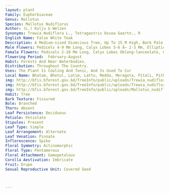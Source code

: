 ```yaml
---
layout: plant
Family: Euphorbiaceae
Genus: Mallotus
Species: Mallotus Nudiflorus
Author: (L.) Kulju & Welzen
Synonyms: Trewia Nudiflora L., Tetragastris Ossea Gaertn., R
English Name: False White Teak
Description: A Medium-sized Dioecious Tree, Up To 15 M High, Bark Pale Grey, Smooth, Young Shoots, Petioles, Leaves And Inflorescence Greyish-tomentose. Leaves Stipulate, Stipules Subulate, 2-3 Mm Long, Petiolate, Petioles 3-10 Cm Long, Leaf Blade Triangular-ovate To Ovate-suborbicular, 10-18 Cm Long And Wide, Acuminate, Cordate To Truncate At The Base, 3-5 Nerved From The Base, Lateral Nerves 5-7 Pairs, Glabrescent. Male Inflorescence 12-20 Cm Long, Lax-flowered, Peduncles 1-2 Cm Long, Bracts 1-2 Mm Long, Deciduous.
Male Flowers: Pedicels 4-9 Mm Long, Calyx Lobes 5-6 Ã— 2-3 Mm, Elliptic, Concave, Subacute, Pubescent, Stamens 3-6 Mm Long, Filaments 2-4 Mm Long, Anthers Emarginate, C 1.2 Mm Long, Yellowish. Female Inflorescence Laxly 1-4 Flowered, 2-8 Cm Long, Peduncles 2-4 Cm Long, Bracts Triangular, C 2.5 Mm Long, Concave, Deciduous Soon.
Female Flowers: Pedicels 2-10 Mm Long, Calyx Lobes Oblong-lanceolate, C 4 Mm Long, Densely Pubescent, Ovary Ellipsoid-subglobose, 2-3 Mm In Diameter, Tomentose, Styles 1-2 Cm Long. Fruits C 2.5 Ã— 3.0 Cm, Globose, Tomentose To Glabrous, Reddish-tinged. Seeds C 14 Ã— 8 Mm, Black, Smooth.
Flowering Period:  February-August
Habit: Forests And Near Waterbodies.
Distribution: Throughout The Country.
Uses: The Plant Is Cooling And Tonic, And Is Used To Cur
Local Name: Bhatam, Bhetul, Latim, Lattu, Medda, Meragota, Pitali, Pithapura, 
img: http://bfis.bforest.gov.bd/TreeInfo/public/uploads/Trewia_nudiflora1.jpg
img: http://bfis.bforest.gov.bd/TreeInfo/public/uploads/Trewia_nudiflora2.jpg
img: http://bfis.bforest.gov.bd/TreeInfo/public/uploads/Mallotus_nudiflorus3.jpg
Habit: Tree
Bark Texture: Fissured
Bole: Branched
Thorn: Absent
Leaf Persistence: Deciduous
Petiole: Petiolate
Stipules: Present
Leaf Type: Simple
Leaf Arrangement: Alternate
Leaf Venation: Pinnate
Inflorescence: Spike
Floral Symmetry: Actinomorphic
Floral Type: Pentamerous
Floral Attachment: Gamopetalous
Corolla Aestivation: Imbricate
Fruit: Drupe
Sexual Reproductive Unit: Covered Seed



---
```


